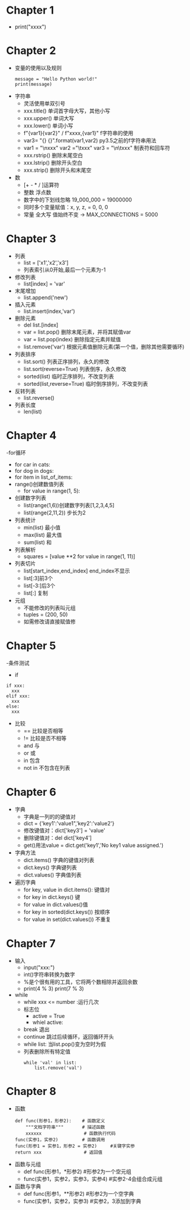 # Chapter 1
- print("xxxx")

# Chapter 2
- 变量的使用以及规则
    ```
    message = "Hello Python world!"
    print(message)
    ```
- 字符串
  - 灵活使用单双引号
  - xxx.title() 单词首字母大写，其他小写
  - xxx.upper() 单词大写
  - xxx.lower() 单词小写
  - f"{var1}{var2}" / f"xxxx,{var1}" f字符串的使用
  - var3= "{} {}".format(var1,var2) py3.5之前的f字符串用法
  - var1 = "\nxxx" var2 ="\txxx" var3 = "\n\txxx"  制表符和回车符 
  - xxx.rstrip() 删除末尾空白
  - xxx.lstrip() 删除开头空白
  - xxx.strip()  删除开头和末尾空
- 数
  -  [+ - * / ]运算符
  -  整数 浮点数
  -  数字中的下划线忽略 19_000_000 = 19000000
  -  同时多个变量赋值：x, y, z, = 0, 0, 0
  - 常量 全大写 值始终不变 → MAX_CONNECTIONS = 5000
# Chapter 3
- 列表
  - list = ['x1','x2','x3']
  - 列表索引从0开始,最后一个元素为-1
- 修改列表
  - list[index] = 'var'
- 末尾增加
  - list.append('new')
- 插入元素
  - list.insert(index,'var')
- 删除元素
  - del list.[index]
  - var = list.pop() 删除末尾元素，并将其赋值var
  - var = list.pop(index) 删除指定元素并赋值
  - list.remove('var') 根据元素值删除元素(第一个值，删除其他需要循环)
- 列表排序
  - list.sort() 列表正序排列，永久的修改
  - list.sort(reverse=True) 列表倒序，永久修改
  - sorted(list) 临时正序排列，不改变列表
  - sorted(list,reverse=True) 临时倒序排列，不改变列表
- 反转列表
  - list.reverse()
- 列表长度
  - len(list)
# Chapter 4
-for循环
  - for car in cats:
  - for dog in dogs:
  - for item in list_of_items:
- range()创建数值列表
  - for value in range(1, 5):
- 创建数字列表
  - list(range(1,6))创建数字列表[1,2,3,4,5]
  - list(range(2,11,2)) 步长为2
- 列表统计
  - min(list)  最小值
  - max(list)  最大值
  - sum(list)  和
- 列表解析
  - squares = [value **2 for value in range(1, 11)]
- 列表切片
  - list[start_index,end_index] end_index不显示
  - list[:3]前3个
  - list[-3:]后3个
  - list[:] 复制
- 元组
  - 不能修改的列表叫元组
  - tuples = (200, 50)
  - 如需修改请直接赋值修
# Chapter 5 
-条件测试 
  - if
  ```
  if xxx:
    xxx
  elif xxx:
    xxx
  else:
    xxx
  ```
- 比较
  - == 比较是否相等
  - != 比较是否不相等
  - and 与
  - or  或
  - in 包含
  - not in 不包含在列表
# Chapter 6
  - 字典
    - 字典是一列的的键值对
    - dict = {'key1':'value1",'key2':'value2'}
    - 修改键值对：dict['key3'] = 'value'
    - 删除键值对：del dict['key4']
    - get()用法value = dict.get('key1','No key1 value assigned.')
  - 字典方法
    - dict.items() 字典的键值对列表
    - dict.keys() 字典键列表
    - dict.values() 字典值列表
  - 遍历字典
    - for key, value in dict.items(): 键值对
    - for key in dict.keys() 键
    - for value in dict.values()值
    - for key in sorted(dict.keys()) 按顺序
    - for value in set(dict.values()) 不重复
# Chapter 7
  - 输入
    - input("xxx:")
    - int()字符串转换为数字
    - %是个很有用的工具，它将两个数相除并返回余数
    - print(4 % 3) print(7 % 3) 
  - while
    - while xxx <= number :运行几次
    - 标志位
      - active = True
      - whiel active: 
    - break 退出
    - continue 跳过后续循环，返回循环开头
    - while list: 当list.pop()变为空时为假
    - 列表删除所有特定值
      ```
      while 'val' in list:
          list.remove('val')
      ```
# Chapter 8
- 函数
  ```
  def func(形参1，形参2):    # 函数定义
      """文档字符串"""       # 描述函数
      xxxxxx                # 函数执行代码
  func(实参1，实参2)         # 函数调用
  func(形参1 = 实参1，形参2 = 实参2)     #关键字实参
  return xxx                # 返回值
  ```
- 函数与元组
  - def func(形参1，*形参2)  #形参2为一个空元组
  - func(实参1，实参2，实参3，实参4) #实参2-4会组合成元组
- 函数与字典
  - def func(形参1，**形参2) #形参2为一个空字典
  - func(实参1，实参2，实参3) #实参2，3添加到字典